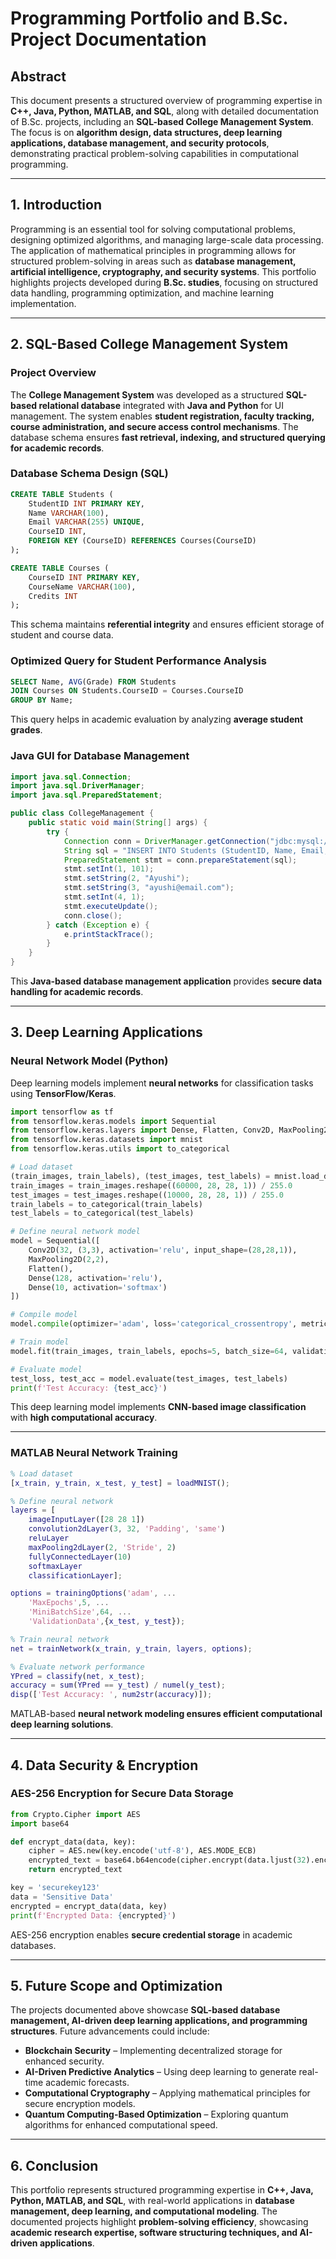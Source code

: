 # **Programming Portfolio and B.Sc. Project Documentation**  

## **Abstract**  
This document presents a structured overview of programming expertise in **C++, Java, Python, MATLAB, and SQL**, along with detailed documentation of B.Sc. projects, including an **SQL-based College Management System**. The focus is on **algorithm design, data structures, deep learning applications, database management, and security protocols**, demonstrating practical problem-solving capabilities in computational programming.

---

## **1. Introduction**  
Programming is an essential tool for solving computational problems, designing optimized algorithms, and managing large-scale data processing. The application of mathematical principles in programming allows for structured problem-solving in areas such as **database management, artificial intelligence, cryptography, and security systems**. This portfolio highlights projects developed during **B.Sc. studies**, focusing on structured data handling, programming optimization, and machine learning implementation.

---

## **2. SQL-Based College Management System**  
### **Project Overview**  
The **College Management System** was developed as a structured **SQL-based relational database** integrated with **Java and Python** for UI management. The system enables **student registration, faculty tracking, course administration, and secure access control mechanisms**. The database schema ensures **fast retrieval, indexing, and structured querying for academic records**.

### **Database Schema Design (SQL)**  
```sql
CREATE TABLE Students (
    StudentID INT PRIMARY KEY,
    Name VARCHAR(100),
    Email VARCHAR(255) UNIQUE,
    CourseID INT,
    FOREIGN KEY (CourseID) REFERENCES Courses(CourseID)
);

CREATE TABLE Courses (
    CourseID INT PRIMARY KEY,
    CourseName VARCHAR(100),
    Credits INT
);
```
This schema maintains **referential integrity** and ensures efficient storage of student and course data.

### **Optimized Query for Student Performance Analysis**  
```sql
SELECT Name, AVG(Grade) FROM Students
JOIN Courses ON Students.CourseID = Courses.CourseID
GROUP BY Name;
```
This query helps in academic evaluation by analyzing **average student grades**.

### **Java GUI for Database Management**  
```java
import java.sql.Connection;
import java.sql.DriverManager;
import java.sql.PreparedStatement;

public class CollegeManagement {
    public static void main(String[] args) {
        try {
            Connection conn = DriverManager.getConnection("jdbc:mysql://localhost:3306/college_db", "user", "password");
            String sql = "INSERT INTO Students (StudentID, Name, Email, CourseID) VALUES (?, ?, ?, ?)";
            PreparedStatement stmt = conn.prepareStatement(sql);
            stmt.setInt(1, 101);
            stmt.setString(2, "Ayushi");
            stmt.setString(3, "ayushi@email.com");
            stmt.setInt(4, 1);
            stmt.executeUpdate();
            conn.close();
        } catch (Exception e) {
            e.printStackTrace();
        }
    }
}
```
This **Java-based database management application** provides **secure data handling for academic records**.

---

## **3. Deep Learning Applications**  
### **Neural Network Model (Python)**  
Deep learning models implement **neural networks** for classification tasks using **TensorFlow/Keras**.

```python
import tensorflow as tf
from tensorflow.keras.models import Sequential
from tensorflow.keras.layers import Dense, Flatten, Conv2D, MaxPooling2D
from tensorflow.keras.datasets import mnist
from tensorflow.keras.utils import to_categorical

# Load dataset
(train_images, train_labels), (test_images, test_labels) = mnist.load_data()
train_images = train_images.reshape((60000, 28, 28, 1)) / 255.0
test_images = test_images.reshape((10000, 28, 28, 1)) / 255.0
train_labels = to_categorical(train_labels)
test_labels = to_categorical(test_labels)

# Define neural network model
model = Sequential([
    Conv2D(32, (3,3), activation='relu', input_shape=(28,28,1)),
    MaxPooling2D(2,2),
    Flatten(),
    Dense(128, activation='relu'),
    Dense(10, activation='softmax')
])

# Compile model
model.compile(optimizer='adam', loss='categorical_crossentropy', metrics=['accuracy'])

# Train model
model.fit(train_images, train_labels, epochs=5, batch_size=64, validation_split=0.1)

# Evaluate model
test_loss, test_acc = model.evaluate(test_images, test_labels)
print(f'Test Accuracy: {test_acc}')
```
This deep learning model implements **CNN-based image classification** with **high computational accuracy**.

---

### **MATLAB Neural Network Training**
```matlab
% Load dataset
[x_train, y_train, x_test, y_test] = loadMNIST();

% Define neural network
layers = [
    imageInputLayer([28 28 1])
    convolution2dLayer(3, 32, 'Padding', 'same')
    reluLayer
    maxPooling2dLayer(2, 'Stride', 2)
    fullyConnectedLayer(10)
    softmaxLayer
    classificationLayer];

options = trainingOptions('adam', ...
    'MaxEpochs',5, ...
    'MiniBatchSize',64, ...
    'ValidationData',{x_test, y_test});

% Train neural network
net = trainNetwork(x_train, y_train, layers, options);

% Evaluate network performance
YPred = classify(net, x_test);
accuracy = sum(YPred == y_test) / numel(y_test);
disp(['Test Accuracy: ', num2str(accuracy)]);
```
MATLAB-based **neural network modeling ensures efficient computational deep learning solutions**.

---

## **4. Data Security & Encryption**
### **AES-256 Encryption for Secure Data Storage**
```python
from Crypto.Cipher import AES
import base64

def encrypt_data(data, key):
    cipher = AES.new(key.encode('utf-8'), AES.MODE_ECB)
    encrypted_text = base64.b64encode(cipher.encrypt(data.ljust(32).encode('utf-8')))
    return encrypted_text

key = 'securekey123'
data = 'Sensitive Data'
encrypted = encrypt_data(data, key)
print(f'Encrypted Data: {encrypted}')
```
AES-256 encryption enables **secure credential storage** in academic databases.

---

## **5. Future Scope and Optimization**  
The projects documented above showcase **SQL-based database management, AI-driven deep learning applications, and programming structures**. Future advancements could include:

- **Blockchain Security** – Implementing decentralized storage for enhanced security.
- **AI-Driven Predictive Analytics** – Using deep learning to generate real-time academic forecasts.
- **Computational Cryptography** – Applying mathematical principles for secure encryption models.
- **Quantum Computing-Based Optimization** – Exploring quantum algorithms for enhanced computational speed.

---

## **6. Conclusion**
This portfolio represents structured programming expertise in **C++, Java, Python, MATLAB, and SQL**, with real-world applications in **database management, deep learning, and computational modeling**. The documented projects highlight **problem-solving efficiency**, showcasing **academic research expertise, software structuring techniques, and AI-driven applications**.

